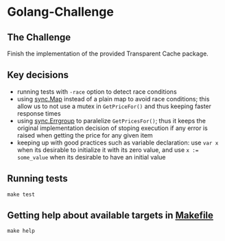 # Golang-Challenge

## The Challenge
Finish the implementation of the provided Transparent Cache package.

## Key decisions
- running tests with `-race` option to detect race conditions
- using [sync.Map](https://pkg.go.dev/sync#Map) instead of a plain map to avoid race conditions; this allow us to not use a mutex in `GetPriceFor()` and thus keeping faster response times
- using [sync.Errgroup](https://pkg.go.dev/golang.org/x/sync/errgroup) to paralelize `GetPricesFor()`; thus it keeps the original implementation decision of stoping execution if any error is raised when getting the price for any given item
- keeping up with good practices such as variable declaration: use `var x` when its desirable to initialize it with its zero value, and use `x := some_value` when its desirable to have an initial value

## Running tests

```
make test
```

## Getting help about available targets in [Makefile](./Makefile)

```
make help
```